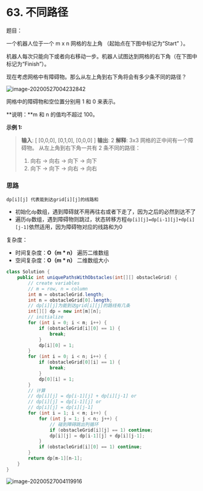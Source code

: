 # 63. 不同路径

题目：

一个机器人位于一个 m x n 网格的左上角 （起始点在下图中标记为“Start” ）。

机器人每次只能向下或者向右移动一步。机器人试图达到网格的右下角（在下图中标记为“Finish”）。

现在考虑网格中有障碍物。那么从左上角到右下角将会有多少条不同的路径？

![image-20200527004232842](C:\Users\chen\AppData\Roaming\Typora\typora-user-images\image-20200527004232842.png)



网格中的障碍物和空位置分别用 1 和 0 来表示。

**说明：**m 和 n 的值均不超过 100。

**示例 1:**

> **输入**:
> [
>   [0,0,0],
>   [0,1,0],
>   [0,0,0]
> ]
> **输出**: 2
> **解释**:
> 3x3 网格的正中间有一个障碍物。
> 从左上角到右下角一共有 2 条不同的路径：
>
> 1. 向右 -> 向右 -> 向下 -> 向下
> 2. 向下 -> 向下 -> 向右 -> 向右

### 思路

`dp[i][j] 代表能到达grid[i][j]的线路和`

- 初始化`dp`数组，遇到障碍就不用再往右或者下走了，因为之后的必然到达不了
- 遍历`dp`数组，遇到障碍物则跳过，状态转移方程`dp[i][j]=dp[i-1][j]+dp[i][j-1]`依然适用，因为障碍物对应的线路和为0



复杂度：

- 时间复杂度：**O（m * n）** 遍历二维数组
- 空间复杂度：**O（m * n）** 二维数组大小

```java
class Solution {
    public int uniquePathsWithObstacles(int[][] obstacleGrid) {
        // create variables
        // m = row, n = column
        int m = obstacleGrid.length;
        int n = obstacleGrid[0].length;
        // dp[i][j]为能到达grid[i][j]的路线有几条
        int[][] dp = new int[m][n];
        // initialize
        for (int i = 0; i < m; i++) {
            if (obstacleGrid[i][0] == 1) {
                break;
            }
            dp[i][0] = 1;
        }
        for (int i = 0; i < n; i++) {
            if (obstacleGrid[0][i] == 1) {
                break;
            }
            dp[0][i] = 1;
        }
        // 计算
        // dp[i][j] = dp[i-1][j] + dp[i][j-1] or
        // dp[i][j] = dp[i-1][j] or
        // dp[i][j] = dp[i][j-1]
        for (int i = 1; i < m; i++) {
            for (int j = 1; j < n; j++) {
                // 碰到障碍跳出列循环
                if (obstacleGrid[i][j] == 1) continue;
                dp[i][j] = dp[i-1][j] + dp[i][j-1];
            }
            if (obstacleGrid[i][0] == 1) continue;
        }
        return dp[m-1][n-1];
    }
}
```

![image-20200527004119916](C:\Users\chen\AppData\Roaming\Typora\typora-user-images\image-20200527004119916.png)

